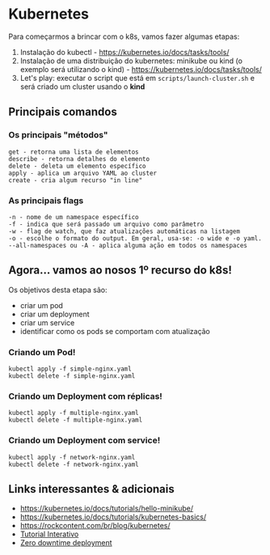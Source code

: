 # Kubernetes

Para começarmos a brincar com o k8s, vamos fazer algumas etapas:
1. Instalação do kubectl - https://kubernetes.io/docs/tasks/tools/
2. Instalação de uma distribuição do kubernetes: minikube ou kind (o exemplo será utilizando o kind) - https://kubernetes.io/docs/tasks/tools/
3. Let's play: executar o script que está em `scripts/launch-cluster.sh` e será criado um cluster usando o **kind**

## Principais comandos

### Os principais "métodos"
```
get - retorna uma lista de elementos 
describe - retorna detalhes do elemento
delete - deleta um elemento específico 
apply - aplica um arquivo YAML ao cluster
create - cria algum recurso "in line"
```

### As principais flags
```
-n - nome de um namespace específico
-f - indica que será passado um arquivo como parâmetro
-w - flag de watch, que faz atualizações automáticas na listagem
-o - escolhe o formato do output. Em geral, usa-se: -o wide e -o yaml.
--all-namespaces ou -A - aplica alguma ação em todos os namespaces
```

## Agora... vamos ao nosos 1º recurso do k8s!

Os objetivos desta etapa são:
- criar um pod
- criar um deployment
- criar um service
- identificar como os pods se comportam com atualização

### Criando um Pod!
```
kubectl apply -f simple-nginx.yaml
kubectl delete -f simple-nginx.yaml
```

### Criando um Deployment com réplicas!
```
kubectl apply -f multiple-nginx.yaml
kubectl delete -f multiple-nginx.yaml
```
### Criando um Deployment com service!
```
kubectl apply -f network-nginx.yaml
kubectl delete -f network-nginx.yaml
```

## Links interessantes & adicionais
- https://kubernetes.io/docs/tutorials/hello-minikube/
- https://kubernetes.io/docs/tutorials/kubernetes-basics/
- https://rockcontent.com/br/blog/kubernetes/
- [Tutorial Interativo](https://kubernetes.io/docs/tutorials/kubernetes-basics/)
- [Zero downtime deployment](https://medium.com/adeo-tech/how-to-build-a-zero-downtime-application-on-kubernetes-9f509fac3eb8)